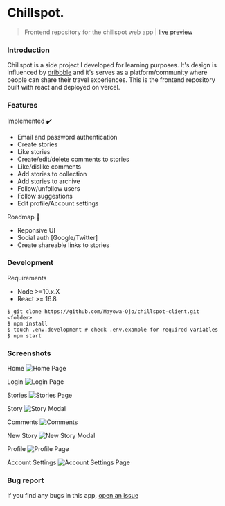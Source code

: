 # Chillspot.

> Frontend repository for the chillspot web app | [live preview](https://chillspot.vercel.app)

### Introduction
Chillspot is a side project I developed for learning purposes. It's design is influenced by [dribbble](https://dribbble.com) and it's serves as a platform/community where people can share their travel experiences. This is the frontend repository built with react and deployed on vercel.

### Features
Implemented :heavy_check_mark:
   - Email and password authentication
   - Create stories
   - Like stories
   - Create/edit/delete comments to stories
   - Like/dislike comments
   - Add stories to collection
   - Add stories to archive
   - Follow/unfollow users
   - Follow suggestions
   - Edit profile/Account settings

Roadmap :construction:
   - Reponsive UI
   - Social auth [Google/Twitter]
   - Create shareable links to stories

### Development
Requirements
   - Node >=10.x.X
   - React >= 16.8
```shell
$ git clone https://github.com/Mayowa-Ojo/chillspot-client.git <folder>
$ npm install
$ touch .env.development # check .env.example for required variables
$ npm start
```
### Screenshots
Home
![Home Page](https://chillspot-s3-bucket.s3.us-east-2.amazonaws.com/images/Screenshot-home.png)

Login
![Login Page](https://chillspot-s3-bucket.s3.us-east-2.amazonaws.com/images/Screenshot-login.png)

Stories
![Stories Page](https://chillspot-s3-bucket.s3.us-east-2.amazonaws.com/images/Screenshot-stories.png)

Story
![Story Modal](https://chillspot-s3-bucket.s3.us-east-2.amazonaws.com/images/Screenshot-story-modal.png)

Comments
![Comments](https://chillspot-s3-bucket.s3.us-east-2.amazonaws.com/images/Screenshot-comments.png)

New Story
![New Story Modal](https://chillspot-s3-bucket.s3.us-east-2.amazonaws.com/images/Screenshot-new-story.png)

Profile
![Profile Page](https://chillspot-s3-bucket.s3.us-east-2.amazonaws.com/images/Screenshot-profile.png)

Account Settings
![Account Settings Page](https://chillspot-s3-bucket.s3.us-east-2.amazonaws.com/images/Screenshot-account-settings.png)

### Bug report
If you find any bugs in this app, [open an issue](https://github.com/Mayowa-Ojo/chillspot-server/issues/new)